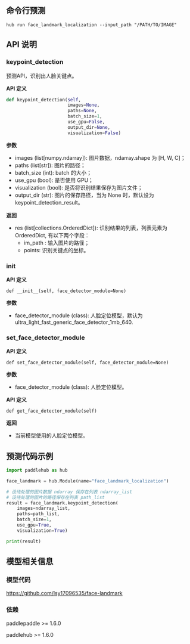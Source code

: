 ## 命令行预测

```
hub run face_landmark_localization --input_path "/PATH/TO/IMAGE"
```

## API 说明

### keypoint_detection

预测API，识别出人脸关键点。

**API 定义**


```python
def keypoint_detection(self,
                       images=None,
                       paths=None,
                       batch_size=1,
                       use_gpu=False,
                       output_dir=None,
                       visualization=False)
```

**参数**

* images (list[numpy.ndarray]): 图片数据，ndarray.shape 为 [H, W, C]；
* paths (list[str]): 图片的路径；
* batch\_size (int): batch 的大小；
* use\_gpu (bool): 是否使用 GPU；
* visualization (bool): 是否将识别结果保存为图片文件；
* output\_dir (str): 图片的保存路径，当为 None 时，默认设为keypoint\_detection\_result。

**返回**

* res (list[collections.OrderedDict]): 识别结果的列表，列表元素为 OrderedDict, 有以下两个字段：
    * im\_path : 输入图片的路径；
    * points: 识别关键点的坐标。

### __init__

**API 定义**

```
def __init__(self, face_detector_module=None)
```

**参数**

* face\_detector\_module (class): 人脸定位模型，默认为 ultra\_light\_fast\_generic\_face\_detector\_1mb\_640.

### set_face_detector_module

**API 定义**

```
def set_face_detector_module(self, face_detector_module=None)
```

**参数**

* face\_detector\_module (class): 人脸定位模型。


**API 定义**

```
def get_face_detector_module(self)
```

**返回**

* 当前模型使用的人脸定位模型。


## 预测代码示例

```python
import paddlehub as hub

face_landmark = hub.Module(name="face_landmark_localization")

# 设待处理的图片数据 ndarray 保存在列表 ndarray_list
# 设待处理的图片的路径保存在列表 path_list
result = face_landmark.keypoint_detection(
    images=ndarray_list,
    paths=path_list,
    batch_size=1,
    use_gpu=True,
    visualization=True)

print(result)
```

## 模型相关信息

### 模型代码

https://github.com/lsy17096535/face-landmark

### 依赖

paddlepaddle >= 1.6.0

paddlehub >= 1.6.0

